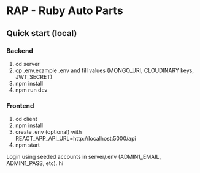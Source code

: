 # RAP - Ruby Auto Parts

## Quick start (local)

### Backend
1. cd server
2. cp .env.example .env and fill values (MONGO_URI, CLOUDINARY keys, JWT_SECRET)
3. npm install
4. npm run dev

### Frontend
1. cd client
2. npm install
3. create .env (optional) with REACT_APP_API_URL=http://localhost:5000/api
4. npm start

Login using seeded accounts in server/.env (ADMIN1_EMAIL, ADMIN1_PASS, etc).
hi
